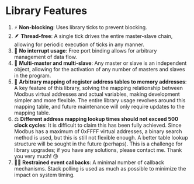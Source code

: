 # Library Features

1. ⚡ **Non-blocking**: Uses library ticks to prevent blocking.
2. 🪶 **Thread-free**: A single tick drives the entire master-slave chain, allowing for periodic execution of ticks in any manner.
3. 🌠 **No interrupt usage**: Free port binding allows for arbitrary management of data flow.
4. 💪 **Multi-master and multi-slave**: Any master or slave is an independent object, allowing for the activation of any number of masters and slaves in the program.
5. 🗽 **Arbitrary mapping of register address tables to memory addresses**: A key feature of this library, solving the mapping relationship between Modbus virtual addresses and actual variables, making development simpler and more flexible. The entire library usage revolves around this mapping table, and future maintenance will only require updates to the mapping table.
6. ⚖️ **Different address mapping lookup times should not exceed 500 clock cycles**: It is difficult to claim this has been fully achieved. Since Modbus has a maximum of 0xFFFF virtual addresses, a binary search method is used, but this is still not flexible enough. A better table lookup structure will be sought in the future (perhaps). This is a challenge for library upgrades; if you have any solutions, please contact me. Thank you very much! 😘
7. 🏃‍♀️ **Restrained event callbacks**: A minimal number of callback mechanisms. Stack polling is used as much as possible to minimize the impact on system timing.
